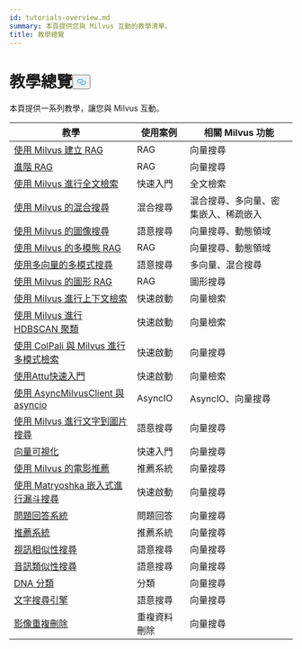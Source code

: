 ```yaml
---
id: tutorials-overview.md
summary: 本頁提供您與 Milvus 互動的教學清單。
title: 教學總覽
---
```

<h1 id="Tutorials-Overview" class="common-anchor-header">教學總覽<button data-href="#Tutorials-Overview" class="anchor-icon" translate="no">
      <svg translate="no"
        aria-hidden="true"
        focusable="false"
        height="20"
        version="1.1"
        viewBox="0 0 16 16"
        width="16"
      >
        <path
          fill="#0092E4"
          fill-rule="evenodd"
          d="M4 9h1v1H4c-1.5 0-3-1.69-3-3.5S2.55 3 4 3h4c1.45 0 3 1.69 3 3.5 0 1.41-.91 2.72-2 3.25V8.59c.58-.45 1-1.27 1-2.09C10 5.22 8.98 4 8 4H4c-.98 0-2 1.22-2 2.5S3 9 4 9zm9-3h-1v1h1c1 0 2 1.22 2 2.5S13.98 12 13 12H9c-.98 0-2-1.22-2-2.5 0-.83.42-1.64 1-2.09V6.25c-1.09.53-2 1.84-2 3.25C6 11.31 7.55 13 9 13h4c1.45 0 3-1.69 3-3.5S14.5 6 13 6z"
        ></path>
      </svg>
    </button></h1><p>本頁提供一系列教學，讓您與 Milvus 互動。</p>
<table>
<thead>
<tr><th>教學</th><th>使用案例</th><th>相關 Milvus 功能</th></tr>
</thead>
<tbody>
<tr><td><a href="/docs/zh-hant/build-rag-with-milvus.md">使用 Milvus 建立 RAG</a></td><td>RAG</td><td>向量搜尋</td></tr>
<tr><td><a href="/docs/zh-hant/how_to_enhance_your_rag.md">進階 RAG</a></td><td>RAG</td><td>向量搜尋</td></tr>
<tr><td><a href="/docs/zh-hant/full_text_search_with_milvus.md">使用 Milvus 進行全文檢索</a></td><td>快速入門</td><td>全文檢索</td></tr>
<tr><td><a href="/docs/zh-hant/hybrid_search_with_milvus.md">使用 Milvus 的混合搜尋</a></td><td>混合搜尋</td><td>混合搜尋、多向量、密集嵌入、稀疏嵌入</td></tr>
<tr><td><a href="/docs/zh-hant/image_similarity_search.md">使用 Milvus 的圖像搜尋</a></td><td>語意搜尋</td><td>向量搜尋、動態領域</td></tr>
<tr><td><a href="/docs/zh-hant/multimodal_rag_with_milvus.md">使用 Milvus 的多模態 RAG</a></td><td>RAG</td><td>向量搜尋、動態領域</td></tr>
<tr><td><a href="/docs/zh-hant/multimodal_rag_with_milvus.md">使用多向量的多模式搜尋</a></td><td>語意搜尋</td><td>多向量、混合搜尋</td></tr>
<tr><td><a href="/docs/zh-hant/graph_rag_with_milvus.md">使用 Milvus 的圖形 RAG</a></td><td>RAG</td><td>圖形搜尋</td></tr>
<tr><td><a href="/docs/zh-hant/contextual_retrieval_with_milvus.md">使用 Milvus 進行上下文檢索</a></td><td>快速啟動</td><td>向量檢索</td></tr>
<tr><td><a href="/docs/zh-hant/hdbscan_clustering_with_milvus.md">使用 Milvus 進行 HDBSCAN 聚類</a></td><td>快速啟動</td><td>向量檢索</td></tr>
<tr><td><a href="/docs/zh-hant/use_ColPali_with_milvus.md">使用 ColPali 與 Milvus 進行多模式檢索</a></td><td>快速啟動</td><td>向量搜尋</td></tr>
<tr><td><a href="/docs/zh-hant/quickstart_with_attu.md">使用Attu快速入門</a></td><td>快速啟動</td><td>向量檢索</td></tr>
<tr><td><a href="/docs/zh-hant/use-async-milvus-client-with-asyncio.md">使用 AsyncMilvusClient 與 asyncio</a></td><td>AsyncIO</td><td>AsyncIO、向量搜尋</td></tr>
<tr><td><a href="/docs/zh-hant/text_image_search.md">使用 Milvus 進行文字到圖片搜尋</a></td><td>語意搜尋</td><td>向量搜尋</td></tr>
<tr><td><a href="/docs/zh-hant/vector_visualization.md">向量可視化</a></td><td>快速入門</td><td>向量搜尋</td></tr>
<tr><td><a href="/docs/zh-hant/movie_recommendation_with_milvus.md">使用 Milvus 的電影推薦</a></td><td>推薦系統</td><td>向量搜尋</td></tr>
<tr><td><a href="/docs/zh-hant/funnel_search_with_matryoshka.md">使用 Matryoshka 嵌入式進行漏斗搜尋</a></td><td>快速啟動</td><td>向量搜尋</td></tr>
<tr><td><a href="/docs/zh-hant/question_answering_system.md">問題回答系統</a></td><td>問題回答</td><td>向量搜尋</td></tr>
<tr><td><a href="/docs/zh-hant/recommendation_system.md">推薦系統</a></td><td>推薦系統</td><td>向量搜尋</td></tr>
<tr><td><a href="/docs/zh-hant/video_similarity_search.md">視訊相似性搜尋</a></td><td>語意搜尋</td><td>向量搜尋</td></tr>
<tr><td><a href="/docs/zh-hant/audio_similarity_search.md">音訊類似性搜尋</a></td><td>語意搜尋</td><td>向量搜尋</td></tr>
<tr><td><a href="/docs/zh-hant/dna_sequence_classification.md">DNA 分類</a></td><td>分類</td><td>向量搜尋</td></tr>
<tr><td><a href="/docs/zh-hant/text_search_engine.md">文字搜尋引擎</a></td><td>語意搜尋</td><td>向量搜尋</td></tr>
<tr><td><a href="/docs/zh-hant/image_deduplication_system.md">影像重複刪除</a></td><td>重複資料刪除</td><td>向量搜尋</td></tr>
</tbody>
</table>
